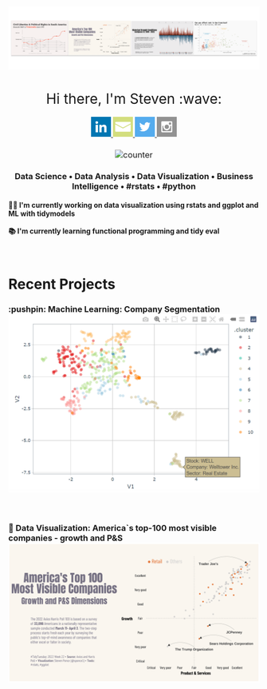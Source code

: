 <!-- bannner -->
![](https://github.com/poncest/poncest/blob/main/icons/banner_03.png)


<!-- social media buttons -->
<h1 style="font-weight:normal" align="center">
   &nbsp;Hi there, I'm Steven :wave:&nbsp;
</h1>

<div id="badges" align="center">

<a href="https://www.linkedin.com/in/stevenponce/">
   <img border="0" alt="LinkedIn" src="https://github.com/poncest/poncest/blob/main/icons/LINKEDIN.svg" width="40" height="40">
</a>

<a href="mailto:steven_ponce@yahoo.com">
   <img border="0" alt="Email" src="https://github.com/poncest/poncest/blob/main/icons/MAIL.svg" width="40" height="40">
</a>

<a href="https://twitter.com/sponce1">
   <img border="0" alt="Twitter" src="https://github.com/poncest/poncest/blob/main/icons/TWITTER.svg" width="40" height="40">
</a>

<a href="https://www.instagram.com/sponce11/">
   <img border="0" alt="Instagram" src="https://github.com/poncest/poncest/blob/main/icons/IG.svg" width="40" height="40">
</a> 


<!-- profile counter button -->
<h3 style="font-weight:normal" align="center">
<img src="https://komarev.com/ghpvc/?username=poncest&style=flat-square&color=blue" alt="counter"/>
</h3>

 <!-- hello and about me text sections -->  
<h3 align="center">
  Data Science • Data Analysis • Data Visualization • Business Intelligence • #rstats • #python 
</h3>

  
<h4 align="left">
   👨‍💻 I'm currently working on data visualization using rstats and ggplot and ML with tidymodels 
   <br><br>
   📚 I'm currently learning functional programming and tidy eval
</h4>
<br>


<!-- Recent Projects Section -->
<h1 align="left">
   Recent Projects
</h1>

<h3 align="left">
 :pushpin: Machine Learning: Company Segmentation 
   <a href="https://rpubs.com/poncest/885397">
   <img border="0" alt="company segmentation" src="https://github.com/poncest/poncest/blob/main/img/company_segmentation.png" >
   </a>
        
   <br></br>
 :pushpin: Data Visualization: America`s top-100 most visible companies - growth and P&S
   <a href="https://github.com/poncest/tidytuesday/tree/main/2022/Week_22">
   <img border="0" alt="top-100 most visible companies" src="https://github.com/poncest/tidytuesday/blob/main/2022/Week_22/2022_22_reputation.png" >
   </a>
        
</h3>
 




<!--
**poncest/poncest** is a ✨ _special_ ✨ repository because its `README.md` (this file) appears on your GitHub profile.

Here are some ideas to get you started:

- 🔭 I’m currently working on ...
- 🌱 I’m currently learning ...
- 👯 I’m looking to collaborate on ...
- 🤔 I’m looking for help with ...
- 💬 Ask me about ...
- 📫 How to reach me: ...
- 😄 Pronouns: ...
- ⚡ Fun fact: ...
-->
